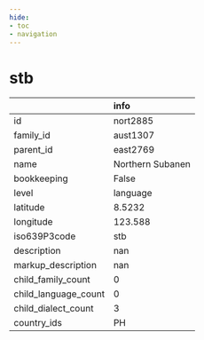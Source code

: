 ```yaml
---
hide:
- toc
- navigation
---
```

# stb
|                      | info             |
|:---------------------|:-----------------|
| id                   | nort2885         |
| family_id            | aust1307         |
| parent_id            | east2769         |
| name                 | Northern Subanen |
| bookkeeping          | False            |
| level                | language         |
| latitude             | 8.5232           |
| longitude            | 123.588          |
| iso639P3code         | stb              |
| description          | nan              |
| markup_description   | nan              |
| child_family_count   | 0                |
| child_language_count | 0                |
| child_dialect_count  | 3                |
| country_ids          | PH               |